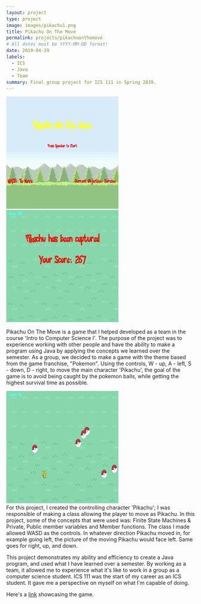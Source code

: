 ```yaml
---
layout: project
type: project
image: images/pikachu1.png
title: Pikachu On The Move
permalink: projects/pikachuonthemove
# All dates must be YYYY-MM-DD format!
date: 2019-04-29
labels:
  - ICS
  - Java
  - Team
summary: Final group project for ICS 111 in Spring 2019.
---
```


<div class="ui small rounded images">
  <img class="ui image" src="../images/pikachu1.png">
  <img class="ui image" src="../images/pikachu3.png">
</div>

Pikachu On The Move is a game that I helped developed as a team in the course 'Intro to Computer Science I'. The purpose of the project was to experience working with other people and have the ability to make a program using Java by applying the concepts we learned over the semester. As a group, we decided to make a game with the theme based from the game franchise, "Pokemon". Using the controls, W - up, A - left, S - down, D - right, to move the main character 'Pikachu', the goal of the game is to avoid being caught by the pokemon balls, while getting the highest survival time as possible.

<div class="ui small rounded images">
  <img class="ui image" src="../images/pikachu2.png">
</div>
For this project, I created the controlling character 'Pikachu'; I was responsible of making a class allowing the player to move as Pikachu. In this project, some of the concepts that were used was: Finite State Machines & Private, Public member variables and Member functions. The class I made allowed WASD as the controls. In whatever direction Pikachu moved in, for example going left, the picture of the moving Pikachu would face left. Same goes for right, up, and down. 

This project demonstrates my ability and efficiency to create a Java program, and used what I have learned over a semester. By working as a team, it allowed me to experience what it's like to work in a group as a computer science student. ICS 111 was the start of my career as an ICS student. It gave me a perspective on myself on what I'm capable of doing.

Here's a [link](https://www.youtube.com/watch?v=DdvHioiFQM4) showcasing the game.


